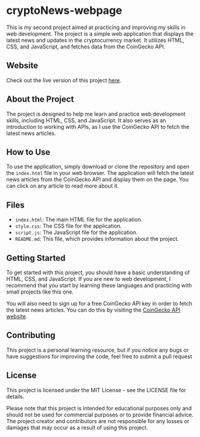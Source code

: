 # cryptoNews-webpage

This is my second project aimed at practicing and improving my skills in web development. The project is a simple web application that displays the latest news and updates in the cryptocurrency market. It utilizes HTML, CSS, and JavaScript, and fetches data from the CoinGecko API.

## Website

Check out the live version of this project [here](https://sadeq-yaqobi.github.io/cryptoNews-webpage).


## About the Project

The project is designed to help me learn and practice web development skills, including HTML, CSS, and JavaScript. It also serves as an introduction to working with APIs, as I use the CoinGecko API to fetch the latest news articles.

## How to Use

To use the application, simply download or clone the repository and open the `index.html` file in your web browser. The application will fetch the latest news articles from the CoinGecko API and display them on the page. You can click on any article to read more about it.

## Files

- `index.html`: The main HTML file for the application.
- `style.css`: The CSS file for the application.
- `script.js`: The JavaScript file for the application.
- `README.md`: This file, which provides information about the project.

## Getting Started

To get started with this project, you should have a basic understanding of HTML, CSS, and JavaScript. If you are new to web development, I recommend that you start by learning these languages and practicing with small projects like this one.

You will also need to sign up for a free CoinGecko API key in order to fetch the latest news articles. You can do this by visiting the [CoinGecko API website](https://www.coingecko.com/en/api).

## Contributing

This project is a personal learning resource, but if you notice any bugs or have suggestions for improving the code, feel free to submit a pull request

## License

This project is licensed under the MIT License - see the LICENSE file for details.

Please note that this project is intended for educational purposes only and should not be used for commercial purposes or to provide financial advice. The project creator and contributors are not responsible for any losses or damages that may occur as a result of using this project.
